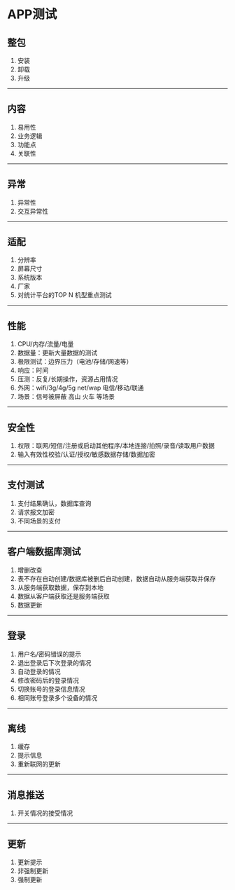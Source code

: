 # APP测试

## 整包

1. 安装
2. 卸载
3. 升级

---

## 内容

1. 易用性
2. 业务逻辑
3. 功能点
4. 关联性

---

## 异常

1. 异常性
2. 交互异常性

---

## 适配

1. 分辨率
2. 屏幕尺寸
3. 系统版本
4. 厂家
5. 对统计平台的TOP N 机型重点测试

---

## 性能

1. CPU/内存/流量/电量
2. 数据量：更新大量数据的测试
3. 极限测试：边界压力（电池/存储/网速等）
4. 响应：时间
5. 压测：反复/长期操作，资源占用情况
6. 外网：wifi/3g/4g/5g net/wap 电信/移动/联通 
7. 场景：信号被屏蔽 高山 火车 等场景

---

## 安全性

1. 权限：联网/短信/注册或启动其他程序/本地连接/拍照/录音/读取用户数据
2. 输入有效性校验/认证/授权/敏感数据存储/数据加密

---

## 支付测试

1. 支付结果确认，数据库查询
2. 请求报文加密
3. 不同场景的支付

---

## 客户端数据库测试

1. 增删改查
2. 表不存在自动创建/数据库被删后自动创建，数据自动从服务端获取并保存
3. 从服务端获取数据，保存到本地
4. 数据从客户端获取还是服务端获取
5. 数据更新

---

## 登录

1. 用户名/密码错误的提示
2. 退出登录后下次登录的情况
3. 自动登录的情况
4. 修改密码后的登录情况
5. 切换账号的登录信息情况
6. 相同账号登录多个设备的情况

---

## 离线

1. 缓存
2. 提示信息
3. 重新联网的更新

---

## 消息推送

1. 开关情况的接受情况

---

## 更新

1. 更新提示
2. 非强制更新
3. 强制更新